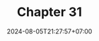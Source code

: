 ---
weight: 4300
title: "Chapter 31"
description: "Regular Expressions"
icon: "article"
date: "2024-08-05T21:27:57+07:00"
lastmod: "2024-08-05T21:27:57+07:00"
draft: true
toc: true
---